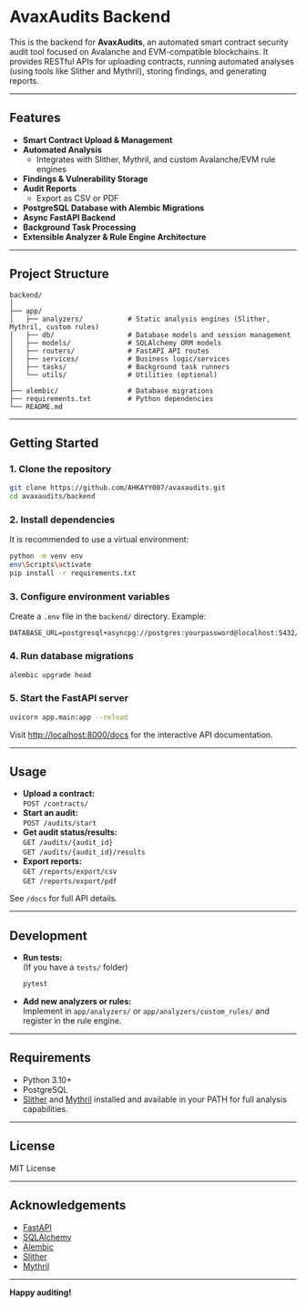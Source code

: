 # AvaxAudits Backend

This is the backend for **AvaxAudits**, an automated smart contract security audit tool focused on Avalanche and EVM-compatible blockchains. It provides RESTful APIs for uploading contracts, running automated analyses (using tools like Slither and Mythril), storing findings, and generating reports.

---

## Features

- **Smart Contract Upload & Management**
- **Automated Analysis**  
  - Integrates with Slither, Mythril, and custom Avalanche/EVM rule engines
- **Findings & Vulnerability Storage**
- **Audit Reports**  
  - Export as CSV or PDF
- **PostgreSQL Database with Alembic Migrations**
- **Async FastAPI Backend**
- **Background Task Processing**
- **Extensible Analyzer & Rule Engine Architecture**

---

## Project Structure

```
backend/
│
├── app/
│   ├── analyzers/           # Static analysis engines (Slither, Mythril, custom rules)
│   ├── db/                  # Database models and session management
│   ├── models/              # SQLAlchemy ORM models
│   ├── routers/             # FastAPI API routes
│   ├── services/            # Business logic/services
│   ├── tasks/               # Background task runners
│   └── utils/               # Utilities (optional)
│
├── alembic/                 # Database migrations
├── requirements.txt         # Python dependencies
└── README.md
```

---

## Getting Started

### 1. **Clone the repository**

```sh
git clone https://github.com/AHKAYY007/avaxaudits.git
cd avaxaudits/backend
```

### 2. **Install dependencies**

It is recommended to use a virtual environment:

```sh
python -m venv env
env\Scripts\activate
pip install -r requirements.txt
```

### 3. **Configure environment variables**

Create a `.env` file in the `backend/` directory. Example:

```
DATABASE_URL=postgresql+asyncpg://postgres:yourpassword@localhost:5432/avaxaudits
```

### 4. **Run database migrations**

```sh
alembic upgrade head
```

### 5. **Start the FastAPI server**

```sh
uvicorn app.main:app --reload
```

Visit [http://localhost:8000/docs](http://localhost:8000/docs) for the interactive API documentation.

---

## Usage

- **Upload a contract:**  
  `POST /contracts/`
- **Start an audit:**  
  `POST /audits/start`
- **Get audit status/results:**  
  `GET /audits/{audit_id}`  
  `GET /audits/{audit_id}/results`
- **Export reports:**  
  `GET /reports/export/csv`  
  `GET /reports/export/pdf`

See `/docs` for full API details.

---

## Development

- **Run tests:**  
  (If you have a `tests/` folder)
  ```sh
  pytest
  ```

- **Add new analyzers or rules:**  
  Implement in `app/analyzers/` or `app/analyzers/custom_rules/` and register in the rule engine.

---

## Requirements

- Python 3.10+
- PostgreSQL
- [Slither](https://github.com/crytic/slither) and [Mythril](https://github.com/ConsenSys/mythril) installed and available in your PATH for full analysis capabilities.

---

## License

MIT License

---

## Acknowledgements

- [FastAPI](https://fastapi.tiangolo.com/)
- [SQLAlchemy](https://www.sqlalchemy.org/)
- [Alembic](https://alembic.sqlalchemy.org/)
- [Slither](https://github.com/crytic/slither)
- [Mythril](https://github.com/ConsenSys/mythril)

---

**Happy auditing!**